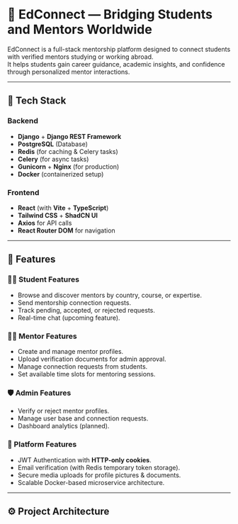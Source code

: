 # 🌉 EdConnect — Bridging Students and Mentors Worldwide

EdConnect is a full-stack mentorship platform designed to connect students with verified mentors studying or working abroad.  
It helps students gain career guidance, academic insights, and confidence through personalized mentor interactions.

---

## 🚀 Tech Stack

### **Backend**
- **Django** + **Django REST Framework**
- **PostgreSQL** (Database)
- **Redis** (for caching & Celery tasks)
- **Celery** (for async tasks)
- **Gunicorn** + **Nginx** (for production)
- **Docker** (containerized setup)

### **Frontend**
- **React** (with **Vite** + **TypeScript**)
- **Tailwind CSS** + **ShadCN UI**
- **Axios** for API calls
- **React Router DOM** for navigation

---

## 🧩 Features

### 👨‍🎓 Student Features
- Browse and discover mentors by country, course, or expertise.
- Send mentorship connection requests.
- Track pending, accepted, or rejected requests.
- Real-time chat (upcoming feature).

### 👨‍🏫 Mentor Features
- Create and manage mentor profiles.
- Upload verification documents for admin approval.
- Manage connection requests from students.
- Set available time slots for mentoring sessions.

### 🛡️ Admin Features
- Verify or reject mentor profiles.
- Manage user base and connection requests.
- Dashboard analytics (planned).

### 💬 Platform Features
- JWT Authentication with **HTTP-only cookies**.
- Email verification (with Redis temporary token storage).
- Secure media uploads for profile pictures & documents.
- Scalable Docker-based microservice architecture.

---

## ⚙️ Project Architecture

